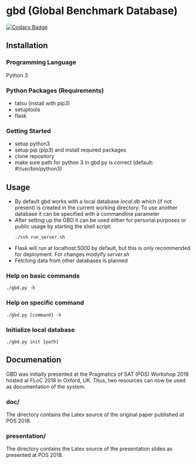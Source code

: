 # gbd (Global Benchmark Database)
[![Codacy Badge](https://api.codacy.com/project/badge/Grade/38208424784e4789a683bd597d58081b)](https://www.codacy.com/app/luca_springer/gbd?utm_source=github.com&amp;utm_medium=referral&amp;utm_content=Weitspringer/gbd&amp;utm_campaign=Badge_Grade)

## Installation
### Programming Language
Python 3

### Python Packages (Requirements)
- tatsu (install with pip3)
- setuptools
- flask

### Getting Started
- setup python3
- setup pip (pip3) and install required packages
- clone repository
- make sure path for python 3 in gbd.py is correct (default: #!/usr/bin/python3)

## Usage
- By default gbd works with a local database *local.db* which (if not present) is created in the current working directory. To use another database it can be specified with a commandline parameter
- After setting up the GBD it can be used either for personal purposes or public usage by starting the shell script:
	```console
	./ssh run_server.sh
	```
- Flask will run at localhost:5000 by default, but this is only recommended for deployment. For changes modyify *server.sh*
- Fetching data from other databases is planned

### Help on basic commands
	./gbd.py -h

### Help on specific command
	./gbd.py [command] -h

### Initialize local database
	./gbd.py init [path]

## Documenation
GBD was initially presented at the Pragmatics of SAT (POS) Workshop 2018 hosted at FLoC 2018 in Oxford, UK. Thus, two resources can now be used as documentation of the system. 

### doc/
The directory contains the Latex source of the original paper published at POS 2018.

### presentation/ 
The directory contains the Latex source of the presentation slides as presented at POS 2018.
